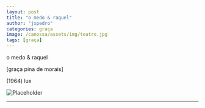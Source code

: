 ```yaml
---
layout: post
title: "o medo & raquel"
author: "jxpedro"
categories: graça
image: /canossa/assets/img/teatro.jpg
tags: [graça]
---
```


<p >o medo & raquel</p>
<p>[graça pina de morais]</p> 
<p>(1964) lux</p>

![Placeholder](/canossa/assets/img/teatro.jpg)

<p></p>

<hr/>